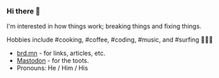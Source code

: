 ### Hi there 👋

I'm interested in how things work; breaking things and fixing things.

Hobbies include #cooking, #coffee, #coding, #music, and #surfing 🏄🏽‍♂️

* <a rel="me" href="https://brd.mn">brd.mn</a> - for links, articles, etc.
* <a rel="me" href="https://aus.social/@pbrdmn">Mastodon</a> - for the toots.
* Pronouns: He / Him / His

<!--
**pbrdmn/pbrdmn** is a ✨ _special_ ✨ repository because its `README.md` (this file) appears on your GitHub profile.

Here are some ideas to get you started:

- 🔭 I’m currently working on ...
- 🌱 I’m currently learning ...
- 👯 I’m looking to collaborate on ...
- 🤔 I’m looking for help with ...
- 💬 Ask me about ...
- 📫 How to reach me: ...
- 😄 Pronouns: ...
- ⚡ Fun fact: ...
-->
